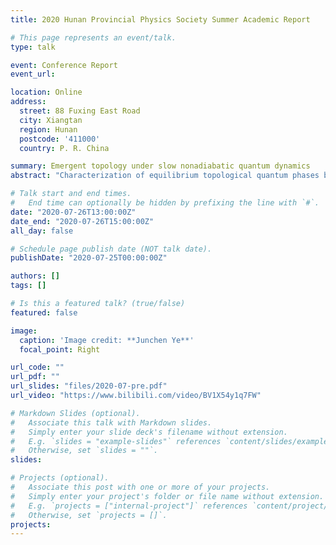 ```yaml
---
title: 2020 Hunan Provincial Physics Society Summer Academic Report

# This page represents an event/talk.
type: talk

event: Conference Report
event_url: 

location: Online
address:
  street: 88 Fuxing East Road
  city: Xiangtan
  region: Hunan
  postcode: '411000'
  country: P. R. China

summary: Emergent topology under slow nonadiabatic quantum dynamics
abstract: "Characterization of equilibrium topological quantum phases by nonequilibrium quench dynamics provides a novel and efficient scheme in detecting topological invariants defined in equilibrium. Nevertheless, most of the previous studies have focused on the ideal sudden quench regime. Here we provide a generic nonadiabatic protocol of slowly quenching the system Hamiltonian and investigate the nonadiabatic dynamical characterization scheme of the topological phase. The slow quench protocol is realized by introducing a Landau-Zener problem with an inversely proportional time dependence, and it can describe, in a unified way, the crossover from the sudden quench regime (deep nonadiabatic limit) to the adiabatic regime. By analytically obtaining the final state vector after nonadiabatic evolution, we can calculate the time-averaged spin polarization and the corresponding topological spin texture. We find that the topological invariants of the postquench Hamiltonian are characterized directly by the values of spin texture on the band inversion surface. Compared to the sudden quench regime, where one has to take an additional step to calculate the gradients of spin polarization, this nonadiabatic characterization provides a minimal scheme for detecting the topological invariants. By studying the slow quench dynamics of three-dimensional topological phases, we show that our findings are not restricted to one- and two-dimensional topological phases under the inversely proportional time-dependent quench protocol, but are also valid for higher-dimensional systems or different quench protocols."

# Talk start and end times.
#   End time can optionally be hidden by prefixing the line with `#`.
date: "2020-07-26T13:00:00Z"
date_end: "2020-07-26T15:00:00Z"
all_day: false

# Schedule page publish date (NOT talk date).
publishDate: "2020-07-25T00:00:00Z"

authors: []
tags: []

# Is this a featured talk? (true/false)
featured: false

image:
  caption: 'Image credit: **Junchen Ye**'
  focal_point: Right

url_code: ""
url_pdf: ""
url_slides: "files/2020-07-pre.pdf"
url_video: "https://www.bilibili.com/video/BV1X54y1q7FW"

# Markdown Slides (optional).
#   Associate this talk with Markdown slides.
#   Simply enter your slide deck's filename without extension.
#   E.g. `slides = "example-slides"` references `content/slides/example-slides.md`.
#   Otherwise, set `slides = ""`.
slides:

# Projects (optional).
#   Associate this post with one or more of your projects.
#   Simply enter your project's folder or file name without extension.
#   E.g. `projects = ["internal-project"]` references `content/project/deep-learning/index.md`.
#   Otherwise, set `projects = []`.
projects:
---
```


